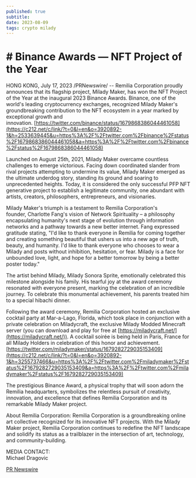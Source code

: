 ```yaml
---
published: true
subtitle: 
date: 2023-08-09
tags: crypto milady
---
```


# # Binance Awards — NFT Project of the Year 

HONG KONG, July 17, 2023 /PRNewswire/ -- Remilia Corporation proudly announces that its flagship project, Milady Maker, has won the NFT Project of the Year at the inaugural 2023 Binance Awards. Binance, one of the world's leading cryptocurrency exchanges, recognized Milady Maker's groundbreaking contribution to the NFT ecosystem in a year marked by exceptional growth and innovation. [https://twitter.com/binance/status/1679868386044461058](https://c212.net/c/link/?t=0&l=en&o=3920892-1&h=2533639445&u=https%3A%2F%2Ftwitter.com%2Fbinance%2Fstatus%2F1679868386044461058&a=https%3A%2F%2Ftwitter.com%2Fbinance%2Fstatus%2F1679868386044461058)

Launched on August 25th, 2021, Milady Maker overcame countless challenges to emerge victorious. Facing down coordinated slander from rival projects attempting to undermine its value, Milady Maker emerged as the ultimate underdog story, standing its ground and soaring to unprecedented heights. Today, it is considered the only successful PFP NFT generative project to establish a legitimate community, one abundant with artists, creators, philosophers, entrepreneurs, and visionaries.

Milady Maker's triumph is a testament to Remilia Corporation's founder, Charlotte Fang's vision of Network Spirituality – a philosophy encapsulating humanity's next stage of evolution through information networks and a pathway towards a new better internet. Fang expressed gratitude stating, "I'd like to thank everyone in Remilia for coming together and creating something beautiful that ushers us into a new age of truth, beauty, and humanity. I'd like to thank everyone who chooses to wear a Milady and posts without inhibition, hesitation, or fear. Milady is a face for unbounded love, light, and hope for a better tomorrow by being a better poster today."

The artist behind Milady, Milady Sonora Sprite, emotionally celebrated this milestone alongside his family. His tearful joy at the award ceremony resonated with everyone present, marking the celebration of an incredible journey. To celebrate this monumental achievement, his parents treated him to a special hibachi dinner.

Following the award ceremony, Remilia Corporation hosted an exclusive cocktail party at Mar-a-Lago, Florida, which took place in conjunction with a private celebration on Miladycraft, the exclusive Milady Modded Minecraft server (you can download and play for free at [https://miladycraft.net/](https://miladycraft.net/)). A cocktail soirée is being held in Paris, France for all Milady Holders in celebration of this honor and achievement.  
[https://twitter.com/miladymaker/status/1679282729035153409](https://c212.net/c/link/?t=0&l=en&o=3920892-1&h=3255737466&u=https%3A%2F%2Ftwitter.com%2Fmiladymaker%2Fstatus%2F1679282729035153409&a=https%3A%2F%2Ftwitter.com%2Fmiladymaker%2Fstatus%2F1679282729035153409)

The prestigious Binance Award, a physical trophy that will soon adorn the Remilia headquarters, symbolizes the relentless pursuit of creativity, innovation, and excellence that defines Remilia Corporation and its remarkable Milady Maker project.

About Remilia Corporation: Remilia Corporation is a groundbreaking online art collective recognized for its innovative NFT projects. With the Milady Maker project, Remilia Corporation continues to redefine the NFT landscape and solidify its status as a trailblazer in the intersection of art, technology, and community-building.

MEDIA CONTACT:  
Michael Dragovic

[PR Newswire](https://www.prnewswire.com/news-releases/milady-maker-crowned-nft-project-of-the-year-at-inaugural-2023-binance-awards-301878440.html)
